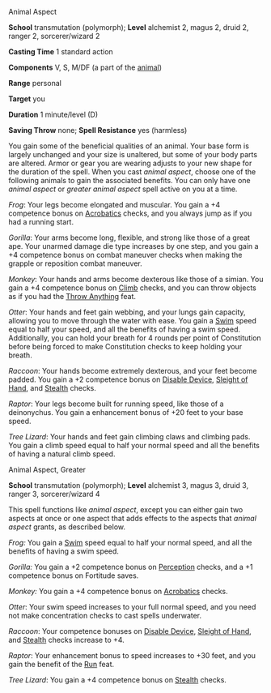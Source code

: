 Animal Aspect

**School** transmutation (polymorph); **Level** alchemist 2, magus 2, druid 2, ranger 2, sorcerer/wizard 2

**Casting Time** 1 standard action

**Components** V, S, M/DF (a part of the [animal](monsters/creatureTypes#_animal))

**Range** personal

**Target** you

**Duration** 1 minute/level (D)

**Saving Throw** none; **Spell Resistance** yes (harmless)

You gain some of the beneficial qualities of an animal. Your base form is largely unchanged and your size is unaltered, but some of your body parts are altered. Armor or gear you are wearing adjusts to your new shape for the duration of the spell. When you cast _animal aspect_, choose one of the following animals to gain the associated benefits. You can only have one _animal aspect_ or _greater animal aspect_ spell active on you at a time.

_Frog_: Your legs become elongated and muscular. You gain a +4 competence bonus on [Acrobatics](skills/acrobatics#_acrobatics) checks, and you always jump as if you had a running start.

  
  

_Gorilla_: Your arms become long, flexible, and strong like those of a great ape. Your unarmed damage die type increases by one step, and you gain a +4 competence bonus on combat maneuver checks when making the grapple or reposition combat maneuver.

  
  

_Monkey_: Your hands and arms become dexterous like those of a simian. You gain a +4 competence bonus on [Climb](skills/climb#_climb) checks, and you can throw objects as if you had the [Throw Anything](feats#_throw-anything) feat.

  
  

_Otter_: Your hands and feet gain webbing, and your lungs gain capacity, allowing you to move through the water with ease. You gain a [Swim](skills/swim#_swim) speed equal to half your speed, and all the benefits of having a swim speed. Additionally, you can hold your breath for 4 rounds per point of Constitution before being forced to make Constitution checks to keep holding your breath.

  
  

_Raccoon_: Your hands become extremely dexterous, and your feet become padded. You gain a +2 competence bonus on [Disable Device](skills/disableDevice#_disable-device), [Sleight of Hand](skills/sleightOfHand#_sleight-of-hand), and [Stealth](skills/stealth#_stealth) checks.

  
  

_Raptor_: Your legs become built for running speed, like those of a deinonychus. You gain a enhancement bonus of +20 feet to your base speed.

  
  

_Tree Lizard_: Your hands and feet gain climbing claws and climbing pads. You gain a climb speed equal to half your normal speed and all the benefits of having a natural climb speed.

  
  

Animal Aspect, Greater

**School** transmutation (polymorph); **Level** alchemist 3, magus 3, druid 3, ranger 3, sorcerer/wizard 4

This spell functions like _animal aspect_, except you can either gain two aspects at once or one aspect that adds effects to the aspects that _animal aspect_ grants, as described below.

_Frog:_ You gain a [Swim](skills/swim#_swim) speed equal to half your normal speed, and all the benefits of having a swim speed.

  
  

_Gorilla:_ You gain a +2 competence bonus on [Perception](skills/perception#_perception) checks, and a +1 competence bonus on Fortitude saves.

  
  

_Monkey:_ You gain a +4 competence bonus on [Acrobatics](skills/acrobatics#_acrobatics) checks.

  
  

_Otter_: Your swim speed increases to your full normal speed, and you need not make concentration checks to cast spells underwater.

  
  

_Raccoon_: Your competence bonuses on [Disable Device](skills/disableDevice#_disable-device), [Sleight of Hand](skills/sleightOfHand#_sleight-of-hand), and [Stealth](skills/stealth#_stealth) checks increase to +4.

  
  

_Raptor_: Your enhancement bonus to speed increases to +30 feet, and you gain the benefit of the [Run](feats#_run) feat.

  
  

_Tree Lizard_: You gain a +4 competence bonus on [Stealth](skills/stealth#_stealth) checks.

